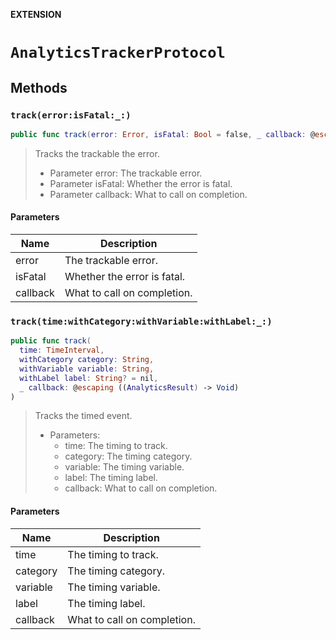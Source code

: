 **EXTENSION**

# `AnalyticsTrackerProtocol`

## Methods
### `track(error:isFatal:_:)`

```swift
public func track(error: Error, isFatal: Bool = false, _ callback: @escaping ((AnalyticsResult) -> Void))
```

> Tracks the trackable the error.
> - Parameter error: The trackable error.
> - Parameter isFatal: Whether the error is fatal.
> - Parameter callback: What to call on completion.

#### Parameters

| Name | Description |
| ---- | ----------- |
| error | The trackable error. |
| isFatal | Whether the error is fatal. |
| callback | What to call on completion. |

### `track(time:withCategory:withVariable:withLabel:_:)`

```swift
public func track(
  time: TimeInterval,
  withCategory category: String,
  withVariable variable: String,
  withLabel label: String? = nil,
  _ callback: @escaping ((AnalyticsResult) -> Void)
)
```

> Tracks the timed event.
> - Parameters:
>   - time: The timing to track.
>   - category: The timing category.
>   - variable: The timing variable.
>   - label: The timing label.
>   - callback: What to call on completion.

#### Parameters

| Name | Description |
| ---- | ----------- |
| time | The timing to track. |
| category | The timing category. |
| variable | The timing variable. |
| label | The timing label. |
| callback | What to call on completion. |